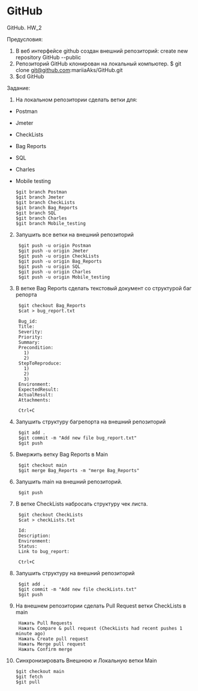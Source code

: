 # GitHub
GitHub. HW_2

Предусловия:
1. В веб интерфейсе github создан внешний репозиторий: create new repository GitHub --public
2. Репозиторий GitHub клонирован на локальный компьютер.
   $ git clone git@github.com:mariiaAks/GitHub.git
3. $cd GitHub

Задание:

1. На локальном репозитории сделать ветки для:
- Postman
- Jmeter
- CheckLists
- Bag Reports
- SQL
- Charles
- Mobile testing

      $git branch Postman
      $git branch Jmeter
      $git branch CheckLists
      $git branch Bag_Reports
      $git branch SQL
      $git branch Charles
      $git branch Mobile_testing

2. Запушить все ветки на внешний репозиторий

        $git push -u origin Postman
        $git push -u origin Jmeter
        $git push -u origin CheckLists
        $git push -u origin Bag_Reports
        $git push -u origin SQL
        $git push -u origin Charles
        $git push -u origin Mobile_testing

3. В ветке Bag Reports сделать текстовый документ со структурой баг репорта

        $git checkout Bag_Reports
        $cat > bug_report.txt

        Bug_id: 
        Title: 
        Severity: 
        Priority: 
        Summary: 
        Precondition: 
      	  1) 
      	  2) 
        StepToReproduce: 
          1) 
      	  2) 
      	  3)
        Environment: 
        ExpectedResult: 
        ActualResult: 
        Attachments: 

        Ctrl+C

4. Запушить структуру багрепорта на внешний репозиторий

        $git add .
        $git commit -m "Add new file bug_report.txt"
        $git push

5. Вмержить ветку Bag Reports в Main

        $git checkout main
        $git merge Bag_Reports -m "merge Bag_Reports"

6. Запушить main на внешний репозиторий.

        $git push

7. В ветке CheckLists набросать структуру чек листа.

        $git checkout CheckLists
        $cat > checkLists.txt

        Id: 
        Description: 
        Environment:  
        Status: 
        Link to bug_report: 

        Ctrl+C

8. Запушить структуру на внешний репозиторий

        $git add .
        $git commit -m "Add new file checkLists.txt"  
        $git push

9. На внешнем репозитории сделать Pull Request ветки CheckLists в main

        Нажать Pull Requests
        Нажать Compare & pull request (CheckLists had recent pushes 1 minute ago)
        Нажать Create pull request
        Нажать Merge pull request
        Нажать Confirm merge

10. Синхронизировать Внешнюю и Локальную ветки Main

        $git checkout main
        $git fetch
        $git pull
